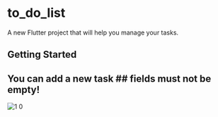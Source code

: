 # to_do_list

A new Flutter project that will help you manage your tasks.

## Getting Started

## You can add a new task ## fields must not be empty!

![1 0](https://github.com/Mah-Moud-Zaki/Todo-App/assets/114239591/dde28c0d-8f37-4a99-85a9-577ed63ad089)

